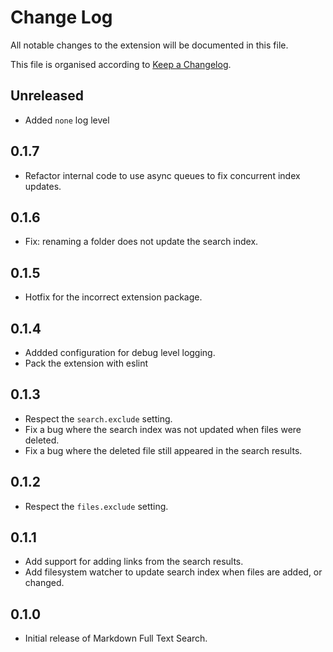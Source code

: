 # Change Log

All notable changes to the extension will be documented in this file.

This file is organised according to [Keep a Changelog](http://keepachangelog.com/).

## Unreleased

- Added `none` log level

## 0.1.7

- Refactor internal code to use async queues to fix concurrent index updates.

## 0.1.6

- Fix: renaming a folder does not update the search index.

## 0.1.5

- Hotfix for the incorrect extension package.

## 0.1.4

- Addded configuration for debug level logging.
- Pack the extension with eslint

## 0.1.3

- Respect the `search.exclude` setting.
- Fix a bug where the search index was not updated when files were deleted.
- Fix a bug where the deleted file still appeared in the search results.

## 0.1.2

- Respect the `files.exclude` setting.

## 0.1.1

- Add support for adding links from the search results.
- Add filesystem watcher to update search index when files are added, or changed.

## 0.1.0

- Initial release of Markdown Full Text Search.
